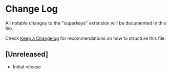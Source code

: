 # Change Log
All notable changes to the "superkeys" extension will be documented in this file.

Check [Keep a Changelog](http://keepachangelog.com/) for recommendations on how to structure this file.

## [Unreleased]
- Initial release